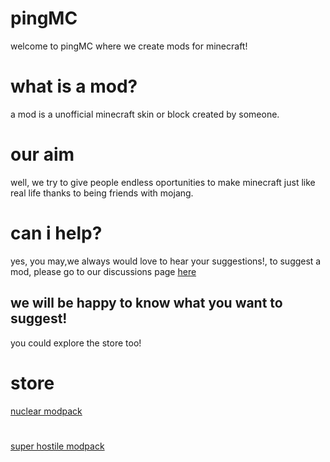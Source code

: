 # pingMC
welcome to pingMC where we create mods for minecraft!
# what is a mod?
a mod is a unofficial minecraft skin or block created by someone.
# our aim
well, we try to give people endless oportunities to make minecraft just like real life thanks to being friends with mojang.
# can i help?
yes, you may,we always would love to hear your suggestions!, to suggest a mod, please go to our discussions page [here](https://github.com/reter695/pingMC/discussions)
## we will be happy to know what you want to suggest!
you could explore the store too!
# store 
 [nuclear modpack](https://www.curseforge.com/minecraft/modpacks/nukestuffs/download?client=y)
#
[super hostile modpack](https://www.curseforge.com/minecraft/modpacks/super-hostile-modpack/download?client=y)
